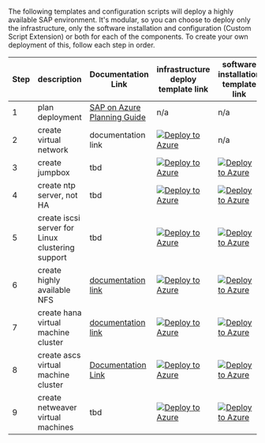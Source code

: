 The following templates and configuration scripts will deploy a highly available SAP environment.  It's modular, so you can choose to deploy only the infrastructure, only the software installation and configuration (Custom Script Extension) or both for each of the components. To create your own deployment of this, follow each step in order. 

Step | description | Documentation Link | infrastructure deploy template link | software installation template link
---- | ----------- | ------------------ | ------------- | -----------------------------------
1 | plan deployment | [SAP on Azure Planning Guide](https://docs.microsoft.com/en-us/azure/virtual-machines/workloads/sap/get-started) | n/a |  n/a 
2 | create virtual network | documentation link | [![Deploy to Azure](http://azuredeploy.net/deploybutton.png)](https://portal.azure.com/#create/Microsoft.Template/uri/https%3A%2F%2Fraw.githubusercontent.com%2FAzureCAT-GSI%2FHana-Test-Deploy%2Fmaster%2Fvnet.json) | n/a
3 | create jumpbox | tbd  | [![Deploy to Azure](http://azuredeploy.net/deploybutton.png)](https://portal.azure.com/#create/Microsoft.Template/uri/https%3A%2F%2Fraw.githubusercontent.com%2FAzureCAT-GSI%2FHana-Test-Deploy%2Fmaster%2Fhanajumpbox%2Fhanajumpbox.json) | [![Deploy to Azure](http://azuredeploy.net/deploybutton.png)](https://portal.azure.com/#create/Microsoft.Template/uri/https%3A%2F%2Fraw.githubusercontent.com%2FAzureCAT-GSI%2FHana-Test-Deploy%2Fmaster%2Fhanajumpbox%2Fhanajumpbox_sw.json)
4 | create ntp server, not HA | tbd | [![Deploy to Azure](http://azuredeploy.net/deploybutton.png)](https://portal.azure.com/#create/Microsoft.Template/uri/https%3A%2F%2Fraw.githubusercontent.com%2FAzureCAT-GSI%2FHana-Test-Deploy%2Fmaster%2Fsap-ntp-server%2Fntpserver-infra.json) | [![Deploy to Azure](http://azuredeploy.net/deploybutton.png)](https://portal.azure.com/#create/Microsoft.Template/uri/https%3A%2F%2Fraw.githubusercontent.com%2FAzureCAT-GSI%2FHana-Test-Deploy%2Fmaster%2Fsap-ntp-server%2Fntpserver-sw.json)
5 | create iscsi server for Linux clustering support | tbd | [![Deploy to Azure](http://azuredeploy.net/deploybutton.png)](https://portal.azure.com/#create/Microsoft.Template/uri/https%3A%2F%2Fraw.githubusercontent.com%2FAzureCAT-GSI%2FHana-Test-Deploy%2Fmaster%2Fsap-iscsi-server%2Fiscsiserver-infra.json) | [![Deploy to Azure](http://azuredeploy.net/deploybutton.png)](https://portal.azure.com/#create/Microsoft.Template/uri/https%3A%2F%2Fraw.githubusercontent.com%2FAzureCAT-GSI%2FHana-Test-Deploy%2Fmaster%2Fsap-iscsi-server%2Fiscsiserver-sw.json)
6 | create highly available NFS | [documentation link](https://docs.microsoft.com/en-us/azure/virtual-machines/workloads/sap/high-availability-guide-suse-nfs)  | [![Deploy to Azure](http://azuredeploy.net/deploybutton.png)](https://portal.azure.com/#create/Microsoft.Template/uri/https%3A%2F%2Fraw.githubusercontent.com%2FAzureCAT-GSI%2FHana-Test-Deploy%2Fmaster%2Fsap-nfs-service%2Fazuredeploy-nfs-infra.json) | [![Deploy to Azure](http://azuredeploy.net/deploybutton.png)](https://portal.azure.com/#create/Microsoft.Template/uri/https%3A%2F%2Fraw.githubusercontent.com%2FAzureCAT-GSI%2FHana-Test-Deploy%2Fmaster%2Fsap-nfs-service%2Fazuredeploy-nfs-sw.json)
7 | create hana virtual machine cluster | [documentation link](https://docs.microsoft.com/en-us/azure/virtual-machines/workloads/sap/sap-hana-high-availability) |  [![Deploy to Azure](http://azuredeploy.net/deploybutton.png)](https://portal.azure.com/#create/Microsoft.Template/uri/https%3A%2F%2Fraw.githubusercontent.com%2FAzureCAT-GSI%2FHana-Test-Deploy%2Fmaster%2Fsap-hana-cluster%2Fazuredeploy-hsr-infra.json) |  [![Deploy to Azure](http://azuredeploy.net/deploybutton.png)](https://portal.azure.com/#create/Microsoft.Template/uri/https%3A%2F%2Fraw.githubusercontent.com%2FAzureCAT-GSI%2FHana-Test-Deploy%2Fmaster%2Fsap-hana-cluster%2Fazuredeploy-hsr-sw.json)
8 | create ascs virtual machine cluster | [ Documentation Link ](https://docs.microsoft.com/en-us/azure/virtual-machines/workloads/sap/high-availability-guide-suse) | [![Deploy to Azure](http://azuredeploy.net/deploybutton.png)](https://raw.githubusercontent.com/Azure/azure-quickstart-templates/master/sap-3-tier-marketplace-image-multi-sid-xscs-md/azuredeploy.json) | [![Deploy to Azure](http://azuredeploy.net/deploybutton.png)](https://raw.githubusercontent.com/AzureCAT-GSI/Hana-Test-Deploy/master/underconst.md)
9 | create netweaver virtual machines | tbd | [![Deploy to Azure](http://azuredeploy.net/deploybutton.png)](https://portal.azure.com/#create/Microsoft.Template/uri/https%3A%2F%2Fraw.githubusercontent.com%2FAzureCAT-GSI%2FHana-Test-Deploy%2Fmaster%2Fsap-netweaver-server%2Fazuredeploy-nw-infra.json)  | [![Deploy to Azure](http://azuredeploy.net/deploybutton.png)](https://portal.azure.com/#create/Microsoft.Template/uri/https%3A%2F%2Fraw.githubusercontent.com%2FAzureCAT-GSI%2FHana-Test-Deploy%2Fmaster%2Fsap-netweaver-server%2Fazuredeploy-nw-sw.json)



